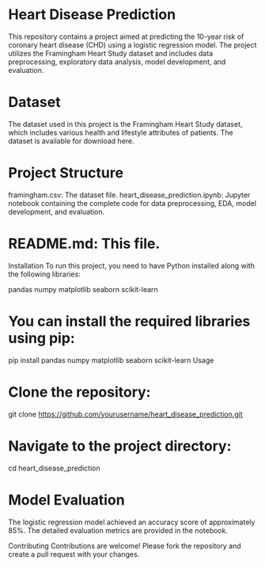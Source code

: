 # Heart Disease Prediction
This repository contains a project aimed at predicting the 10-year risk of coronary heart disease (CHD) using a logistic regression model. The project utilizes the Framingham Heart Study dataset and includes data preprocessing, exploratory data analysis, model development, and evaluation.

# Dataset
The dataset used in this project is the Framingham Heart Study dataset, which includes various health and lifestyle attributes of patients. The dataset is available for download here.

# Project Structure
framingham.csv: The dataset file.
heart_disease_prediction.ipynb: Jupyter notebook containing the complete code for data preprocessing, EDA, model development, and evaluation.
# README.md: This file.
Installation
To run this project, you need to have Python installed along with the following libraries:

pandas
numpy
matplotlib
seaborn
scikit-learn
# You can install the required libraries using pip:

pip install pandas numpy matplotlib seaborn scikit-learn
Usage
# Clone the repository:
git clone https://github.com/yourusername/heart_disease_prediction.git
# Navigate to the project directory:
cd heart_disease_prediction

# Model Evaluation
The logistic regression model achieved an accuracy score of approximately 85%. The detailed evaluation metrics are provided in the notebook.

Contributing
Contributions are welcome! Please fork the repository and create a pull request with your changes.
